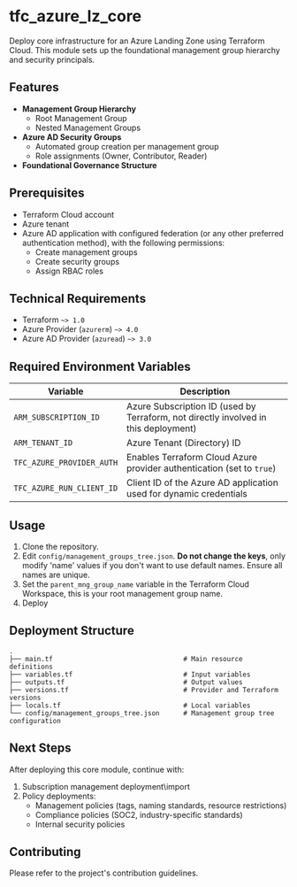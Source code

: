 # tfc_azure_lz_core

Deploy core infrastructure for an Azure Landing Zone using Terraform Cloud. This module sets up the foundational management group hierarchy and security principals.

## Features

- **Management Group Hierarchy**
  - Root Management Group
  - Nested Management Groups
- **Azure AD Security Groups**
  - Automated group creation per management group
  - Role assignments (Owner, Contributor, Reader)
- **Foundational Governance Structure**

## Prerequisites

- Terraform Cloud account
- Azure tenant
- Azure AD application with configured federation (or any other preferred authentication method), with the following permissions:
  - Create management groups
  - Create security groups
  - Assign RBAC roles

## Technical Requirements

- Terraform `~> 1.0`
- Azure Provider (`azurerm`) `~> 4.0`
- Azure AD Provider (`azuread`) `~> 3.0`

## Required Environment Variables

| Variable                 | Description                                                                         |
|--------------------------|-------------------------------------------------------------------------------------|
| `ARM_SUBSCRIPTION_ID`    | Azure Subscription ID (used by Terraform, not directly involved in this deployment) |
| `ARM_TENANT_ID`          | Azure Tenant (Directory) ID                                                         |
| `TFC_AZURE_PROVIDER_AUTH`| Enables Terraform Cloud Azure provider authentication (set to `true`)               |
| `TFC_AZURE_RUN_CLIENT_ID`| Client ID of the Azure AD application used for dynamic credentials                  |

## Usage

1. Clone the repository.
2. Edit `config/management_groups_tree.json`. **Do not change the keys**, only modify 'name' values if you don't want to use default names. Ensure all names are unique.
3. Set the `parent_mng_group_name` variable in the Terraform Cloud Workspace, this is your root management group name.
4. Deploy

## Deployment Structure

```
.
├── main.tf                                 # Main resource definitions
├── variables.tf                            # Input variables
├── outputs.tf                              # Output values
├── versions.tf                             # Provider and Terraform versions
├── locals.tf                               # Local variables
└── config/management_groups_tree.json      # Management group tree configuration
```

## Next Steps

After deploying this core module, continue with:

1. Subscription management deployment\import
2. Policy deployments:
   - Management policies (tags, naming standards, resource restrictions)
   - Compliance policies (SOC2, industry-specific standards)
   - Internal security policies

## Contributing

Please refer to the project's contribution guidelines.
